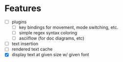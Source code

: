 Features
========
- [ ] plugins
    - [ ] key bindings for movement, mode switching, etc.
    - [ ] simple regex syntax coloring
    - [ ] asciiflow (for doc diagrams, etc)
- [ ] text insertion
- [ ] rendered text cache
- [x] display text at given size w/ given font

